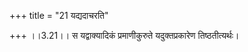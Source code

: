 +++
title = "21 यद्यदाचरति"

+++
।।3.21।। स यद्वाक्यादिकं प्रमाणीकुरुते यदुक्तप्रकारेण तिष्ठतीत्यर्थः।

